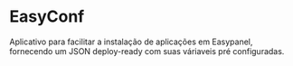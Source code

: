 # EasyConf
Aplicativo para facilitar a instalação de aplicações em Easypanel, fornecendo um JSON deploy-ready com suas váriaveis pré configuradas.
